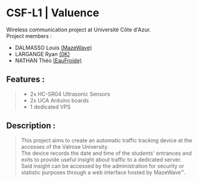 # CSF-L1 | Valuence
Wireless communication project at Université Côte d'Azur. \
Project members :
* DALMASSO Louis [(MazeWave)](https://github.com/MazeWave)
* LARGANGE Ryan [(0K)](https://github.com/kryonor)
* NATHAN Théo [(EauFroide)](https://github.com/EauFroide)   

## Features :
> * 2x HC-SR04 Ultrasonic Sensors
> * 2x UCA Arduino boards
> * 1 dedicated VPS

## Description :
> This project aims to create an automatic traffic tracking device at the accesses of the Valrose University. \
> The device records the date and time of the students' entrances and exits to provide useful insight about traffic to a dedicated server. \
> Said insight can be accessed by the administration for security or statistic purposes through a web interface hosted by MazeWave™.

